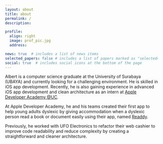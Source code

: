 ```yaml
---
layout: about
title: about
permalink: /
description: 

profile:
  align: right
  image: prof_pic.jpg
  address: 

news: true  # includes a list of news items
selected_papers: false # includes a list of papers marked as "selected={true}"
social: true  # includes social icons at the bottom of the page
---
```


Albert is a computer science graduate at the University of Surabaya (UBAYA) and currently looking for a challenging environment. He is skilled in iOS app development. Recently, he is also gaining experience in advanced iOS app development and clean architecture as an intern at [Apple Developer Academy @UC](https://appledeveloperacademy.uc.ac.id).

At Apple Developer Academy, he and his teams created their first app to help young adults dyslexic by giving accommodation when a dyslexic person read a book or document easily using their app, named [Readdy](https://apps.apple.com/us/app/readdy-reading-assistant/id1526676332).

Previously, he worked with UFO Electronics to refactor their web cashier to improve code readability and reduce complexity by creating a straightforward and cleaner architecture.